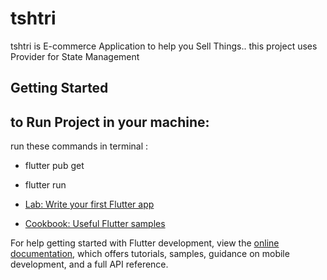 # tshtri

tshtri is E-commerce Application to help you Sell Things..
this project uses Provider for  State Management
## Getting Started

## to Run Project in your machine:
run these commands in terminal :
 - flutter pub get
 - flutter run
   
- [Lab: Write your first Flutter app](https://docs.flutter.dev/get-started/codelab)
- [Cookbook: Useful Flutter samples](https://docs.flutter.dev/cookbook)

For help getting started with Flutter development, view the
[online documentation](https://docs.flutter.dev/), which offers tutorials,
samples, guidance on mobile development, and a full API reference.
